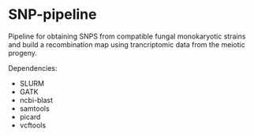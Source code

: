 # SNP-pipeline

Pipeline for obtaining SNPS from compatible fungal monokaryotic strains and build a recombination map using trancriptomic data from the meiotic progeny.  


Dependencies:

- SLURM
- GATK
- ncbi-blast
- samtools
- picard
- vcftools
